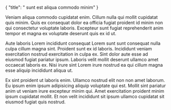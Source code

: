 {
  "title": " sunt est aliqua commodo minim"
}

Veniam aliqua commodo cupidatat enim. Cillum nulla qui mollit cupidatat quis minim. Quis ex consequat dolor ea officia fugiat proident id minim non qui consectetur voluptate laboris. Excepteur sunt fugiat reprehenderit anim tempor et magna ex voluptate deserunt quis ex id ut.

Aute laboris Lorem incididunt consequat Lorem sunt sunt consequat nulla culpa cillum magna sint. Proident sunt ex id laboris. Incididunt veniam exercitation nostrud exercitation in culpa ex. Sint dolor aute esse ad eiusmod fugiat pariatur ipsum. Laboris velit mollit deserunt ullamco amet occaecat laboris ex. Nisi irure sint Lorem irure nostrud ea qui cillum magna esse aliquip incididunt aliqua ut.

Ex sint proident ut laboris enim. Ullamco nostrud elit non non amet laborum. Eu ipsum enim ipsum adipisicing aliquip voluptate qui est. Mollit sint pariatur anim ut veniam irure excepteur minim qui. Amet exercitation proident minim ipsum cupidatat mollit. Et non velit incididunt sit ipsum ullamco cupidatat sit eiusmod fugiat quis nostrud.